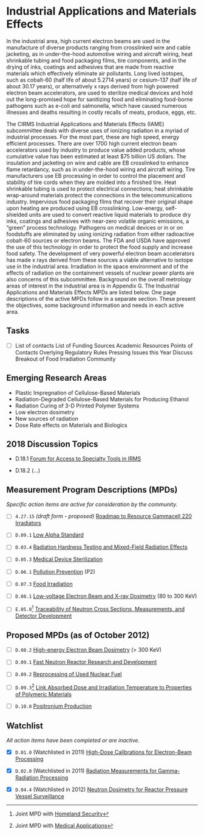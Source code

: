# Industrial Applications and Materials Effects

In the industrial area, high current electron beams are used in the manufacture
of diverse products ranging from crosslinked wire and cable jacketing, as in
under-the-hood automotive wiring and aircraft wiring, heat shrinkable tubing and
food packaging films, tire components, and in the drying of inks, coatings and
adhesives that are made from reactive materials which effectively eliminate air
pollutants. Long lived isotopes, such as cobalt-60 (half life of about 5.2714
years) or cesium-137 (half life of about 30.17 years), or alternatively x rays
derived from high powered electron beam accelerators, are used to sterilize
medical devices and hold out the long-promised hope for sanitizing food and
eliminating food-borne pathogens such as e-coli and salmonella, which have
caused numerous illnesses and deaths resulting in costly recalls of meats,
produce, eggs, etc.

The CIRMS Industrial Applications and Materials Effects (IAME) subcommittee
deals with diverse uses of ionizing radiation in a myriad of industrial
processes. For the most part, these are high speed, energy efficient processes.
There are over 1700 high current electron beam accelerators used by industry to
produce value added products, whose cumulative value has been estimated at least
\$75 billion US dollars. The insulation and jacketing on wire and cable are EB
crosslinked to enhance flame retardancy, such as in under-the-hood wiring and
aircraft wiring. Tire manufacturers use EB processing in order to control the
placement and stability of tire cords when they are molded into a finished tire.
Heat shrinkable tubing is used to protect electrical connections; heat
shrinkable wrap-around materials protect the connections in the
telecommunications industry. Impervious food packaging films that recover their
original shape upon heating are produced using EB crosslinking. Low-energy,
self-shielded units are used to convert reactive liquid materials to produce dry
inks, coatings and adhesives with near-zero volatile organic emissions, a
“green” process technology. Pathogens on medical devices or in or on foodstuffs
are eliminated by using ionizing radiation from either radioactive cobalt-60
sources or electron beams. The FDA and USDA have approved the use of this
technology in order to protect the food supply and increase food safety. The
development of very powerful electron beam accelerators has made x rays derived
from these sources a viable alternative to isotope use in the industrial area.
Irradiation in the space environment and of the effects of radiation on the
containment vessels of nuclear power plants are also concerns of this
subcommittee. Background on the overall metrology areas of interest in the
industrial area is in Appendix G. The Industrial Applications and Materials
Effects MPDs are listed below. One page descriptions of the active MPDs follow
in a separate section. These present the objectives, some background information
and needs in each active area.

## Tasks

- [ ] List of contacts List of Funding Sources Academic Resources Points of
Contacts Overlying Regulatory Rules Pressing Issues this Year Discuss Breakout
of Food Irradiation Community

## Emerging Research Areas

- Plastic Impregnation of Cellulose-Based Materials
- Radiation-Degraded Cellulose-Based Materials for Producing Ethanol
- Radiation Curing of 3-D Printed Polymer Systems
- Low electron dosimetry
- New sources of radiation
- Dose Rate effects on Materials and Biologics

## 2018 Discussion Topics

- D.18.1 [ Forum for Access to Specialty Tools in IRMS](IRMS_Tools)

- D.18.2 (...)

## Measurement Program Descriptions (MPDs)

*Specific action items are active for consideration by the community.*

- [ ] `4.27.15` *(draft form - proposed)* [Roadmap to Resource Gammacell 220 Irradiators](Roadmap_to_Resource_Gammacell_220_Irradiators)

- [ ] `D.09.1` [Low Alpha Standard](Low_Alpha_Standard)

- [ ] `D.03.4` [Radiation Hardness Testing and Mixed-Field Radiation Effects](Radiation_Hardness_Testing_and_Mixed-Field_Radiation_Effects)

- [ ] `D.05.3` [Medical Device Sterilization](Medical_Device_Sterilization)

- [ ] `D.06.1` [Pollution Prevention](Pollution_Prevention) (P2)

- [ ] `D.07.3` [Food Irradiation](Food_Irradiation)

- [ ] `D.08.1` [Low-voltage Electron Beam and X-ray Dosimetry](Low-voltage_Electron_Beam_and_X-ray_Dosimetry) (80 to 300 KeV)

- [ ] `E.05.0`[^joint-1] [Traceability of Neutron Cross Sections, Measurements, and Detector Development](Traceability_of_Neutron_Cross_Sections,_Measurements,_and_Detector_Development)

[^joint-1]: Joint MPD with [Homeland Security](Homeland_Security)

## Proposed MPDs (as of October 2012)

- [ ] `D.08.2` [High-energy Electron Beam Dosimetry](High-energy_Electron_Beam_Dosimetry) (> 300 KeV)

- [ ] `D.09.1` [Fast Neutron Reactor Research and Development](Fast_Neutron_Reactor_Research_and_Development)

- [ ] `D.09.2` [Reprocessing of Used Nuclear Fuel](Reprocessing_of_Used_Nuclear_Fuel)

- [ ] `D.09.3`[^joint-2] [Link Absorbed Dose and Irradiation Temperature to Properties of
Polymeric
Materials](Link_Absorbed_Dose_and_Irradiation_Temperature_to_Properties_of_Polymeric_Materials)

- [ ] `D.10.0` [Positronium Production](Positronium_Production)

[^joint-2]: Joint MPD with [Medical Applications](Medical_Applications)

## Watchlist

*All action items have been completed or are inactive.*

- [x] `D.01.0` (Watchlisted in 2011) [High-Dose Calibrations for Electron-Beam Processing](High-Dose_Calibrations_for_Electron-Beam_Processing)

- [x] `D.02.0` (Watchlisted in 2011) [Radiation Measurements for Gamma-Radiation Processing](Radiation_Measurements_for_Gamma-Radiation_Processing)

- [x] `D.04.4` (Watchlisted in 2012) [Neutron Dosimetry for Reactor Pressure Vessel Surveillance](Neutron_Dosimetry_for_Reactor_Pressure_Vessel_Surveillance)
